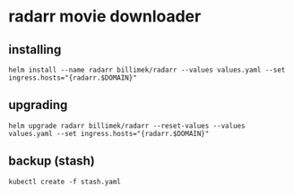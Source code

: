 # radarr movie downloader

## installing

```shell
helm install --name radarr billimek/radarr --values values.yaml --set ingress.hosts="{radarr.$DOMAIN}"
```

## upgrading

```shell
helm upgrade radarr billimek/radarr --reset-values --values values.yaml --set ingress.hosts="{radarr.$DOMAIN}"
```

## backup (stash)

```shell
kubectl create -f stash.yaml
```
